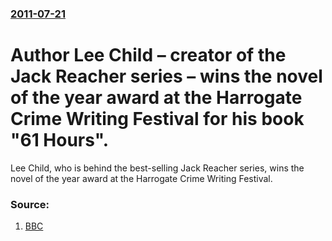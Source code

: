 ### [2011-07-21](/news/2011/07/21/index.md)

# Author Lee Child &ndash; creator of the Jack Reacher series &ndash; wins the novel of the year award at the Harrogate Crime Writing Festival for his book "61 Hours". 

Lee Child, who is behind the best-selling Jack Reacher series, wins the novel of the year award at the Harrogate Crime Writing Festival.


### Source:

1. [BBC](http://www.bbc.co.uk/news/entertainment-arts-14246226)
